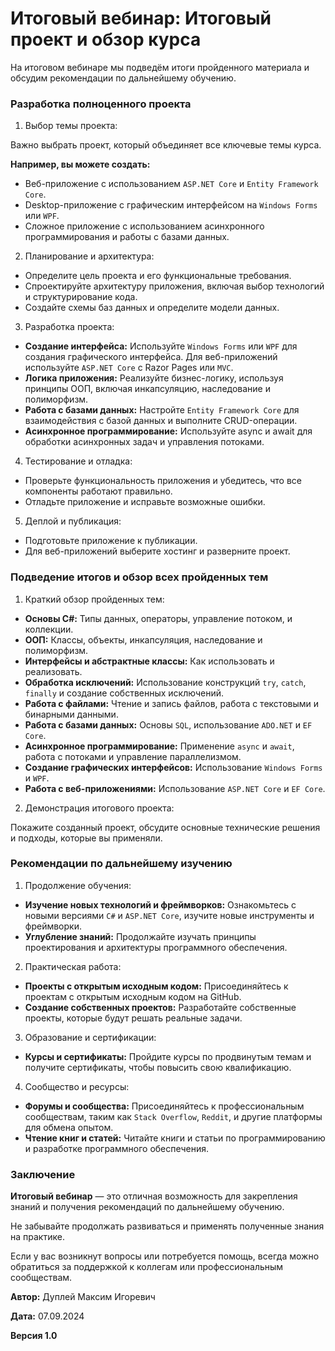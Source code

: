 # Итоговый вебинар: Итоговый проект и обзор курса

На итоговом вебинаре мы подведём итоги пройденного материала и обсудим рекомендации по дальнейшему обучению.

### Разработка полноценного проекта

1. Выбор темы проекта:

Важно выбрать проект, который объединяет все ключевые темы курса.

**Например, вы можете создать:**

- Веб-приложение с использованием `ASP.NET Core` и `Entity Framework Core`.
- Desktop-приложение с графическим интерфейсом на `Windows Forms` или `WPF`.
- Сложное приложение с использованием асинхронного программирования и работы с базами данных.

2. Планирование и архитектура:

- Определите цель проекта и его функциональные требования.
- Спроектируйте архитектуру приложения, включая выбор технологий и структурирование кода.
- Создайте схемы баз данных и определите модели данных.

3. Разработка проекта:

- **Создание интерфейса:** Используйте `Windows Forms` или `WPF` для создания графического интерфейса. Для веб-приложений используйте `ASP.NET Core` с Razor Pages или `MVC`.
- **Логика приложения:** Реализуйте бизнес-логику, используя принципы ООП, включая инкапсуляцию, наследование и полиморфизм.
- **Работа с базами данных:** Настройте `Entity Framework Core` для взаимодействия с базой данных и выполните CRUD-операции.
- **Асинхронное программирование:** Используйте async и await для обработки асинхронных задач и управления потоками.

4. Тестирование и отладка:

- Проверьте функциональность приложения и убедитесь, что все компоненты работают правильно.
- Отладьте приложение и исправьте возможные ошибки.

5. Деплой и публикация:

- Подготовьте приложение к публикации.
- Для веб-приложений выберите хостинг и разверните проект.

### Подведение итогов и обзор всех пройденных тем

1. Краткий обзор пройденных тем:

- **Основы C#:** Типы данных, операторы, управление потоком, и коллекции.
- **ООП:** Классы, объекты, инкапсуляция, наследование и полиморфизм.
- **Интерфейсы и абстрактные классы:** Как использовать и реализовать.
- **Обработка исключений:** Использование конструкций `try`, `catch`, `finally` и создание собственных исключений.
- **Работа с файлами:** Чтение и запись файлов, работа с текстовыми и бинарными данными.
- **Работа с базами данных:** Основы `SQL`, использование `ADO.NET` и `EF Core`.
- **Асинхронное программирование:** Применение `async` и `await`, работа с потоками и управление параллелизмом.
- **Создание графических интерфейсов:** Использование `Windows Forms` и `WPF`.
- **Работа с веб-приложениями:** Использование `ASP.NET Core` и `EF Core`.

2. Демонстрация итогового проекта:

Покажите созданный проект, обсудите основные технические решения и подходы, которые вы применяли.

### Рекомендации по дальнейшему изучению

1. Продолжение обучения:

- **Изучение новых технологий и фреймворков:** Ознакомьтесь с новыми версиями `C#` и `ASP.NET Core`, изучите новые инструменты и фреймворки.
- **Углубление знаний:** Продолжайте изучать принципы проектирования и архитектуры программного обеспечения.

2. Практическая работа:

- **Проекты с открытым исходным кодом:** Присоединяйтесь к проектам с открытым исходным кодом на GitHub.
- **Создание собственных проектов:** Разработайте собственные проекты, которые будут решать реальные задачи.

3. Образование и сертификации:

- **Курсы и сертификаты:** Пройдите курсы по продвинутым темам и получите сертификаты, чтобы повысить свою квалификацию.

4. Сообщество и ресурсы:

- **Форумы и сообщества:** Присоединяйтесь к профессиональным сообществам, таким как `Stack Overflow`, `Reddit`, и другие платформы для обмена опытом.
- **Чтение книг и статей:** Читайте книги и статьи по программированию и разработке программного обеспечения.

### Заключение

**Итоговый вебинар** — это отличная возможность для закрепления знаний и получения рекомендаций по дальнейшему обучению.

Не забывайте продолжать развиваться и применять полученные знания на практике.

Если у вас возникнут вопросы или потребуется помощь, всегда можно обратиться за поддержкой к коллегам или профессиональным сообществам.



**Автор:** Дуплей Максим Игоревич

**Дата:** 07.09.2024

**Версия 1.0**
